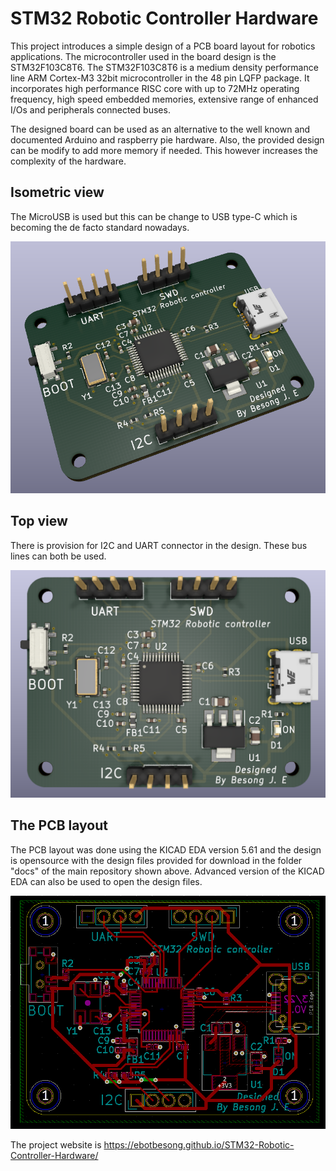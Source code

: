 # STM32 Robotic Controller Hardware
This project introduces a simple design of a PCB board layout for robotics applications. The microcontroller used in the board design is the STM32F103C8T6. The STM32F103C8T6 is a medium density performance line ARM Cortex-M3 32bit microcontroller in the 48 pin LQFP package. It incorporates high performance RISC core with up to 72MHz operating frequency, high speed embedded memories, extensive range of enhanced I/Os and peripherals connected buses.

The designed board can be used as an alternative to the well known and documented Arduino and raspberry pie hardware. Also, the provided design can be modify to add more memory if needed. This however increases the complexity of the hardware.

## Isometric view
The MicroUSB is used but this can be change to USB type-C which is becoming the de facto standard nowadays.

<img src='docs/posterdiagonal.PNG' width='600'>


 ## Top view
 There is provision for I2C and UART connector in the design. These bus lines can both be used.

 <img src='docs/posterimage.PNG' width='600'>

## The PCB layout
The PCB layout was done using the KICAD EDA version 5.61 and the design is opensource with the design files provided for download in the folder "docs" of the main repository shown above. Advanced version of the KICAD EDA can also be used to open the design files.

<img src='docs/pcb layout.PNG' width='600'>

The project website is  https://ebotbesong.github.io/STM32-Robotic-Controller-Hardware/
